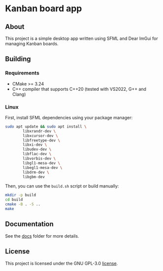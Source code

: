 # Kanban board app
## About

This project is a simple desktop app written using SFML and Dear ImGui for managing Kanban boards.

## Building
### Requirements
- CMake >= 3.24
- C++ compiler that supports C++20 (tested with VS2022, G++ and Clang)

### Linux

First, install SFML dependencies using your package manager:

```bash
sudo apt update && sudo apt install \
        libxrandr-dev \
        libxcursor-dev \
        libfreetype-dev \
        libxi-dev \
        libudev-dev \
        libflac-dev \
        libvorbis-dev \
        libgl1-mesa-dev \
        libegl1-mesa-dev \
        libdrm-dev \
        libgbm-dev
```

Then, you can use the `build.sh` script or build manually:
```bash
mkdir -p build
cd build
cmake -B . -S ..
make
```

## Documentation

See the [docs](docs) folder for more details.

## License

This project is licensed under the GNU GPL-3.0 [license](LICENSE).
